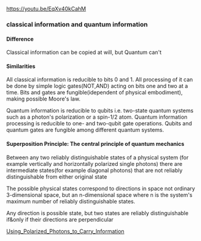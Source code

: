 https://youtu.be/EqXv40kCahM

### classical information and quantum information

#### Difference
Classical information can be copied at will, but Quantum can't


#### Similarities
All classical information is reducible to bits 0 and 1.
All processing of it can be done by simple logic gates(NOT,AND) acting on bits one and two at a time.
Bits and gates are fungible(idependent of physical embodiment), making possible Moore's law.

Quantum information is reducible to qubits
i.e. two-state quantum systems such as a photon's polarization or a spin-1/2 atom.
Quantum information processing is reducible to one- and two-qubit gate operations.
Qubits and quantum gates are fungible among different quantum systems.

#### Superposition Principle: The central principle of quantum mechanics
Between any two reliably distinguishable states of a physical system
(for example vertically and horizontally polarized single photons)
there are intermediate states(for example diagonal photons) that are not reliably distinguishable from either original state

The possible physical states correspond to directions in space not ordinary 3-dimensional space,
but an n-dimensional space where n is the system's maximum number of reliably distinguishable states.

Any direction is possible state, but two states are reliably distinguishable if&only if their directions are perpendicular


[Using_Polarized_Photons_to_Carry_Information](https://github.com/ylu999/quantum_class/blob/master/Quantum%20Information%20Science%20I,%20Part%201/1.%20History%20and%20development%20of%20quantum%20computation/b.%20History%20of%20quantum%20mechanics%20and%20quantum%20computation/Using_Polarized_Photons_to_Carry_Information.png?raw=true)
